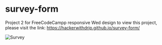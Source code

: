 # survey-form
Project 2 for FreeCodeCampp responsive Wed design
to view this project, please visit the link: https://hackerwithdrip.github.io/survey-form/


![Survey](https://user-images.githubusercontent.com/68540614/96300179-6a508c80-0ff5-11eb-9f43-a601d7cedff4.gif)

